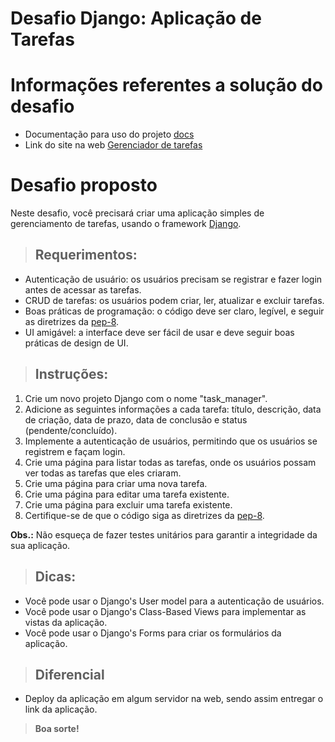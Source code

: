 # Desafio Django: Aplicação de Tarefas

# Informações referentes a solução do desafio

* Documentação para uso do projeto [docs](docs.md)
* Link do site na web [Gerenciador de tarefas](https://taskmanager-production-1f60.up.railway.app/)

# Desafio proposto

Neste desafio, você precisará criar uma aplicação simples de gerenciamento de tarefas, usando o framework [Django](https://www.djangoproject.com/).

>## Requerimentos:

* Autenticação de usuário: os usuários precisam se registrar e fazer login antes de acessar as tarefas.
* CRUD de tarefas: os usuários podem criar, ler, atualizar e excluir tarefas.
* Boas práticas de programação: o código deve ser claro, legível, e seguir as diretrizes da [pep-8](https://peps.python.org/pep-0008/).
* UI amigável: a interface deve ser fácil de usar e deve seguir boas práticas de design de UI.

>## Instruções:

1. Crie um novo projeto Django com o nome "task_manager".
2. Adicione as seguintes informações a cada tarefa: título, descrição, data de criação, data de prazo, data de conclusão e status (pendente/concluído).
3. Implemente a autenticação de usuários, permitindo que os usuários se registrem e façam login.
4. Crie uma página para listar todas as tarefas, onde os usuários possam ver todas as tarefas que eles criaram.
5. Crie uma página para criar uma nova tarefa.
6. Crie uma página para editar uma tarefa existente.
7. Crie uma página para excluir uma tarefa existente.
8. Certifique-se de que o código siga as diretrizes da [pep-8](https://peps.python.org/pep-0008/).

**Obs.:** Não esqueça de fazer testes unitários para garantir a integridade da sua aplicação.

>## Dicas:

* Você pode usar o Django's User model para a autenticação de usuários.
* Você pode usar o Django's Class-Based Views para implementar as vistas da aplicação.
* Você pode usar o Django's Forms para criar os formulários da aplicação.

>## Diferencial

* Deploy da aplicação em algum servidor na web, sendo assim entregar o link da aplicação.

>**Boa sorte!**